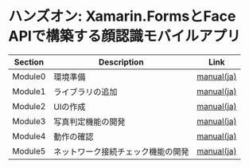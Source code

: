# ハンズオン: Xamarin.FormsとFace APIで構築する顔認識モバイルアプリ

|Section|Description|Link|
|-------|-------------|-------------|
|Module0|環境準備|[manual(ja)](module0.md)|
|Module1|ライブラリの追加|[manual(ja)](module1.md)|
|Module2|UIの作成|[manual(ja)](module2.md)|
|Module3|写真判定機能の開発|[manual(ja)](module3.md)|
|Module4|動作の確認|[manual(ja)](module4.md)|
|Module5|ネットワーク接続チェック機能の開発|[manual(ja)](module5.md)|